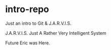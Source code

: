 # intro-repo
Just an intro to Git & J.A.R.V.I.S.

J.A.R.V.I.S.
Just A Rather Very Intelligent System

Future Eric was Here. 
